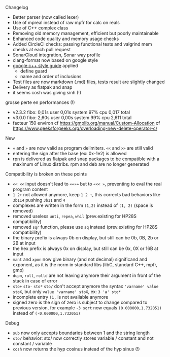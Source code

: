 Changelog

- Better parser (now called lexer)
- Use of mpreal instead of raw mpfr for calc on reals
- Use of C++ complex class
- Removing old memory management, efficient but poorly maintainable
- Enhanced code quality and memory usage checks
- Added CircleCI checks: passing functional tests and valgrind mem checks at each pull request
- SonarCloud integration, Sonar way profile
- clang-format now based on google style
- [google c++ style guide](https://google.github.io/styleguide/cppguide.html) applied
  - define guard
  - name and order of inclusions
- Test files are now markdown (.md) files, tests result are slightly changed
- Delivery as flatpak and snap
- it seems cosh was giving sinh  (!)

grosse perte en performances (!)
- v2.3.2 fibo: 0,01s user 0,01s system 97% cpu 0,017 total
- v3.0.0 fibo: 2,60s user 0,00s system 99% cpu 2,611 total
- facteur 150 environ
cf https://gmplib.org/manual/Custom-Allocation
cf https://www.geeksforgeeks.org/overloading-new-delete-operator-c/

New
- `«` and `»` are now valid as program delimiters. `<<` and `>>` are still valid
- entering the sign after the base (ex: 0x-1e2) is allowed
- rpn is delivered as flatpak and snap packages to be compatible with a maximum of Linux distribs. rpm and deb are no longer generated

Compatibility is broken on these points
- `<< <<` input doesn't lead to `««»»` but to `«<< »`, preventing to eval the real program content
- `1 2+` not allowed anymore, keep `1 2 +`, this corrects bad behaviors like `3b114` pushing `3b11` and `4`
- complexes are written in the form `(1,2)` instead of `(1, 2)` (space is removed)
- removed useless `unti`, `repea`, `whil` (prev.existing for HP28S compatibility)
- removed `sqr` function, please use `sq` instead (prev.existing for HP28S compatibility)
- the binary prefix is always 0b on display, but still can be 0b, 0B, 2b or 2B at input
- the hex prefix is always 0x on display, but still can be 0x, 0X or 16B at input
- `mant` and `xpon` now give binary (and not decimal) significand and exponent, as it is the norm in standard libs (libC, standard C++, mpfr, gmp)
- `dupn`, `roll`, `rolld` are not leaving anymore their argument in front of the stack in case of error
- `sto+` `sto-` `sto*` `sto/` don't accept anymore the syntax `'varname' value stoX`, but only `value 'varname' stoX`, ex: `3 'a' sto*`
- incomplete entry `(1,` is not available anymore
- signed zero is the sign of zero is subject to change  compared to previous version, for example `-3 sqrt` now equals `(0.000000,1.732051)` instead of `(-0.000000,1.732051)`

Debug 
- `sub` now only accepts boundaries between 1 and the string length
- `sto/` behavior: sto/ now correctly stores variable / constant and not constant / variable
- `cosh` now returns the hyp cosinus instead of the hyp sinus (!)
